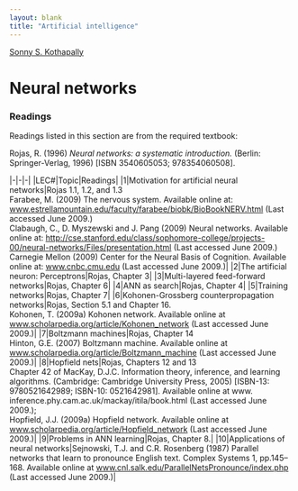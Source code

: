 ```yaml
---
layout: blank
title: "Artificial intelligence"
---
```

[Sonny S. Kothapally](/)

# Neural networks

### Readings

Readings listed in this section are from the required textbook:

Rojas, R. (1996) *Neural networks: a systematic introduction.* (Berlin: Springer-Verlag, 1996) [ISBN 3540605053; 978354060508].

|-|-|-|
|LEC#|Topic|Readings|
|1|Motivation for artificial neural networks|Rojas 1.1, 1.2, and 1.3<br/>Farabee, M. (2009) The nervous system. Available online at: www.estrellamountain.edu/faculty/farabee/biobk/BioBookNERV.html (Last accessed June 2009.)<br/>Clabaugh, C., D. Myszewski and J. Pang (2009) Neural networks. Available online at: http://cse.stanford.edu/class/sophomore-college/projects-00/neural-networks/Files/presentation.html (Last accessed June 2009.)<br/>Carnegie Mellon (2009) Center for the Neural Basis of Cognition. Available online at: www.cnbc.cmu.edu (Last accessed June 2009.)|
|2|The artificial neuron: Perceptrons|Rojas, Chapter 3|
|3|Multi-layered feed-forward networks|Rojas, Chapter 6|
|4|ANN as search|Rojas, Chapter 4|
|5|Training networks|Rojas, Chapter 7|
|6|Kohonen-Grossberg counterpropagation networks|Rojas, Section 5.1 and Chapter 16.<br/>Kohonen, T. (2009a) Kohonen network. Available online at www.scholarpedia.org/article/Kohonen_network (Last accessed June 2009.)|
|7|Boltzmann machines|Rojas, Chapter 14<br/>Hinton, G.E. (2007) Boltzmann machine. Available online at www.scholarpedia.org/article/Boltzmann_machine (Last accessed June 2009.)|
|8|Hopfield nets|Rojas, Chapters 12 and 13<br/>Chapter 42 of MacKay, D.J.C. Information theory, inference, and learning algorithms. (Cambridge: Cambridge University Press, 2005) [ISBN-13: 9780521642989; ISBN-10: 0521642981]. Available online at www. inference.phy.cam.ac.uk/mackay/itila/book.html (Last accessed June 2009.);<br/>Hopfield, J.J. (2009a) Hopfield network. Available online at www.scholarpedia.org/article/Hopfield_network (Last accessed June 2009.)|
|9|Problems in ANN learning|Rojas, Chapter 8.|
|10|Applications of neural networks|Sejnowski, T.J. and C.R. Rosenberg (1987) Parallel networks that learn to pronounce English text. Complex Systems 1, pp.145–168. Available online at www.cnl.salk.edu/ParallelNetsPronounce/index.php (Last accessed June 2009.)|